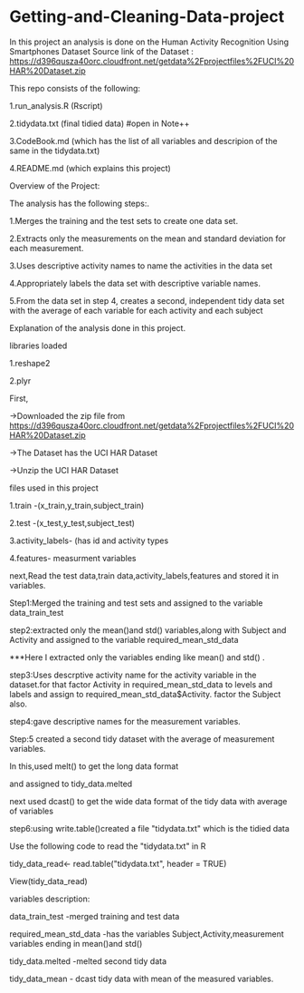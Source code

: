 # Getting-and-Cleaning-Data-project

In this project an analysis is done on the Human Activity Recognition Using Smartphones Dataset
Source link of the Dataset : https://d396qusza40orc.cloudfront.net/getdata%2Fprojectfiles%2FUCI%20HAR%20Dataset.zip

This repo consists of the following:

1.run_analysis.R (Rscript)

2.tidydata.txt (final tidied data) #open in Note++

3.CodeBook.md (which has the list of all variables and descripion of the same in the tidydata.txt)

4.README.md (which explains this project)

Overview of the Project:

The analysis has the following steps:.

1.Merges the training and the test sets to create one data set.

2.Extracts only the measurements on the mean and standard deviation for each measurement.

3.Uses descriptive activity names to name the activities in the data set

4.Appropriately labels the data set with descriptive variable names.

5.From the data set in step 4, creates a second, independent tidy data set with the average of each variable for each activity and each subject

Explanation of the analysis done in this project.

libraries loaded 

 1.reshape2
 
 2.plyr
 
First,

->Downloaded the zip file from https://d396qusza40orc.cloudfront.net/getdata%2Fprojectfiles%2FUCI%20HAR%20Dataset.zip

->The Dataset has the UCI HAR Dataset

->Unzip the UCI HAR Dataset

 files used in this project
 
  1.train    -(x_train,y_train,subject_train)
  
  2.test     -(x_test,y_test,subject_test)
  
  3.activity_labels- (has id and activity types
  
  4.features- measurment variables
  

next,Read the test data,train data,activity_labels,features and stored it in variables.

Step1:Merged the  training and test sets and assigned to the variable data_train_test

step2:extracted only the mean()and std() variables,along with Subject and Activity  and assigned to the variable 
required_mean_std_data

***Here I  extracted only the variables ending like mean() and std()  .

step3:Uses descrptive activity name for the activity variable in the dataset.for that
factor Activity  in required_mean_std_data to levels and labels and assign to required_mean_std_data$Activity.
factor the Subject also.

step4:gave descriptive names for the measurement variables.

Step:5 created a second tidy dataset with the average of measurement variables.

In this,used melt() to get the long data format

and assigned to tidy_data.melted

next used dcast() to get the wide data format of the tidy data with average of variables

step6:using write.table()created a file "tidydata.txt" which is the tidied data

Use the following code to read the "tidydata.txt" in R

tidy_data_read<- read.table("tidydata.txt", header = TRUE)

View(tidy_data_read) 


variables description:

data_train_test  -merged training and test data

required_mean_std_data   -has the variables Subject,Activity,measurement variables ending in mean()and std()

tidy_data.melted -melted second tidy data 

tidy_data_mean - dcast tidy data with mean of the measured variables.
